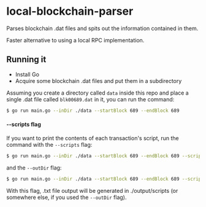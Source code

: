 
# local-blockchain-parser

Parses blockchain .dat files and spits out the information contained in them.

Faster alternative to using a local RPC implementation.

## Running it

- Install Go
- Acquire some blockchain .dat files and put them in a subdirectory

Assuming you create a directory called `data` inside this repo and place a single .dat file called `blk00689.dat` in it, you can run the command:

```sh
$ go run main.go --inDir ./data --startBlock 689 --endBlock 689
```

#### --scripts flag

If you want to print the contents of each transaction's script, run the command with the `--scripts` flag:

```sh
$ go run main.go --inDir ./data --startBlock 689 --endBlock 689 --scripts
```

and the `--outDir` flag:

```sh
$ go run main.go --inDir ./data --startBlock 689 --endBlock 689 --scripts --outDir ./output
```

With this flag, .txt file output will be generated in ./output/scripts (or somewhere else, if you used the `--outDir` flag).

